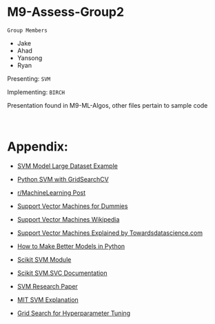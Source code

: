 # M9-Assess-Group2

`Group Members`
* Jake
* Ahad
* Yansong
* Ryan

Presenting: `SVM`

Implementing: `BIRCH`

Presentation found in M9-ML-Algos, other files pertain to sample code

<br/>

# Appendix:

* [SVM Model Large Dataset Example](https://github.com/OnionYams/M9-Assess-Group2/blob/main/SVM%20Model%20(Large%20Dataset%20Example).ipynb)

* [Python SVM with GridSearchCV](https://machinelearningknowledge.ai/python-sklearn-support-vector-machine-svm-tutorial-with-example-gridsearchcv/#:~:text=%20Example%20of%20SVM%20in%20Python%20Sklearn%20,age%20of%20the%20patient%20and%20their...%20More%20)

* [r/MachineLearning Post](https://www.reddit.com/r/MachineLearning/comments/15zrpp/please_explain_support_vector_machines_svm_like_i/)

* [Support Vector Machines for Dummies](https://aylien.com/blog/support-vector-machines-for-dummies-a-simple-explanation)

* [Support Vector Machines Wikipedia](https://en.wikipedia.org/wiki/Support-vector_machine)

* [Support Vector Machines Explained by Towardsdatascience.com](https://towardsdatascience.com/support-vector-machine-explained-8bfef2f17e71#:~:text=Theory%2C%20Implementation%2C%20and%20Visualization%20Support%20Vector%20Machine%20%28SVM%29,to%20explain%2C%20and%20generalizes%20well%20in%20many%20cases)

* [How to Make Better Models in Python](https://towardsdatascience.com/svm-classifier-and-rbf-kernel-how-to-make-better-models-in-python-73bb4914af5b)

* [Scikit SVM Module](https://scikit-learn.org/stable/modules/svm.html) 

* [Scikit SVM.SVC Documentation](https://scikit-learn.org/stable/modules/generated/sklearn.svm.SVC.html)

* [SVM Research Paper](http://cs.unibo.it/~montesi/CBD/Articoli/2015_Support%20vector%20machines%20and%20Word2vec%20for%20text%20classification%20with%20semantic%20features.pdf)

* [MIT SVM Explanation](http://web.mit.edu/6.034/wwwbob/svm.pdf)

* [Grid Search for Hyperparameter Tuning](https://valueml.com/grid-search-for-hyperparameter-tuning-in-svm-using-scikit-learn/#:~:text=Hyperparameters%20in%20SVM%20A%20machine%20learning%20algorithm%20requires,sci-kit%20learn%20package%20that%20provides%20for%20hyperparameter%20tuning.)
